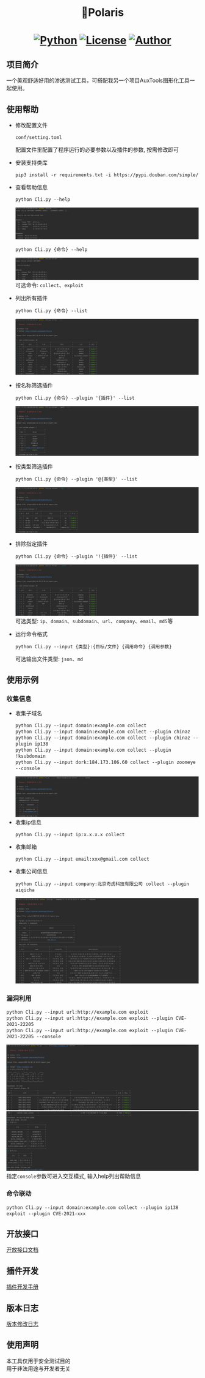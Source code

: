 <h1 align="center">🌟Polaris</h1>
<h1 align="center">

[![Python](https://img.shields.io/badge/python-3.6+-blue.svg)](https://www.python.org/)
[![License](https://img.shields.io/badge/license-GPLv3-fe5f55.svg)](https://raw.githubusercontent.com/doimet/Fish/master/docs/LICENSE)
[![Author](https://img.shields.io/badge/author-浮鱼-28b78d)](https://github.com/doimet)
</h1>

## 项目简介

一个美观舒适好用的渗透测试工具，可搭配我另一个项目AuxTools图形化工具一起使用。

## 使用帮助

+ 修改配置文件
    ```
    conf/setting.toml
    ```
  配置文件里配置了程序运行的必要参数以及插件的参数, 按需修改即可
+ 安装支持类库
    ```shell script
    pip3 install -r requirements.txt -i https://pypi.douban.com/simple/
    ```
+ 查看帮助信息
    ```shell script
    python Cli.py --help
    ```
  ![Image](docs/images/screenshot_01.png)
    ```shell script
    python Cli.py {命令} --help
    ```
  ![Image](docs/images/screenshot_02.png)
  可选命令: `collect`、`exploit`

+ 列出所有插件
    ```shell script
    python Cli.py {命令} --list
    ```
  ![Image](docs/images/screenshot_03.png)
+ 按名称筛选插件
    ```shell script
    python Cli.py {命令} --plugin '{插件}' --list
    ```
  ![Image](docs/images/screenshot_04.png)
+ 按类型筛选插件
    ```shell script
    python Cli.py {命令} --plugin '@{类型}' --list
    ```
  ![Image](docs/images/screenshot_05.png)
+ 排除指定插件
    ```shell script
    python Cli.py {命令} --plugin '!{插件}' --list
    ```
  ![Image](docs/images/screenshot_06.png)
  可选类型: `ip`、`domain`、`subdomain`、`url`、`company`、`email`、`md5`等
+ 运行命令格式
    ```shell script
    python Cli.py --input {类型}:{目标/文件} {调用命令} {调用参数}
    ```
  可选输出文件类型: `json`、`md`

## 使用示例

### 收集信息

+ 收集子域名
    ```shell script
    python Cli.py --input domain:example.com collect
    python Cli.py --input domain:example.com collect --plugin chinaz
    python Cli.py --input domain:example.com collect --plugin chinaz --plugin ip138
    python Cli.py --input domain:example.com collect --plugin !ksubdomain
    python Cli.py --input dork:184.173.106.60 collect --plugin zoomeye --console
    ```
    ![Image](docs/images/screenshot_08.png)
+ 收集ip信息
    ```shell script
    python Cli.py --input ip:x.x.x.x collect
    ```
+ 收集邮箱
    ```shell script
    python Cli.py --input email:xxx@gmail.com collect
    ```
+ 收集公司信息
    ```shell script
    python Cli.py --input company:北京奇虎科技有限公司 collect --plugin aiqicha
    ```
    ![Image](docs/images/screenshot_09.png)

### 漏洞利用
```shell script
python Cli.py --input url:http://example.com exploit
python Cli.py --input url:http://example.com exploit --plugin CVE-2021-22205
python Cli.py --input url:http://example.com exploit --plugin CVE-2021-22205 --console
```
![Image](docs/images/screenshot_10.png)
![Image](docs/images/screenshot_11.png)
指定`console`参数可进入交互模式, 输入help列出帮助信息

### 命令联动

```shell script
python Cli.py --input domain:example.com collect --plugin ip138 exploit --plugin CVE-2021-xxx 
```

## 开放接口

[开放接口文档](docs/API.md)

## 插件开发

[插件开发手册](docs/DEVELOPMENT.md)

## 版本日志

[版本修改日志](docs/CHANGELOG.md)

## 使用声明

本工具仅用于安全测试目的   
用于非法用途与开发者无关   
